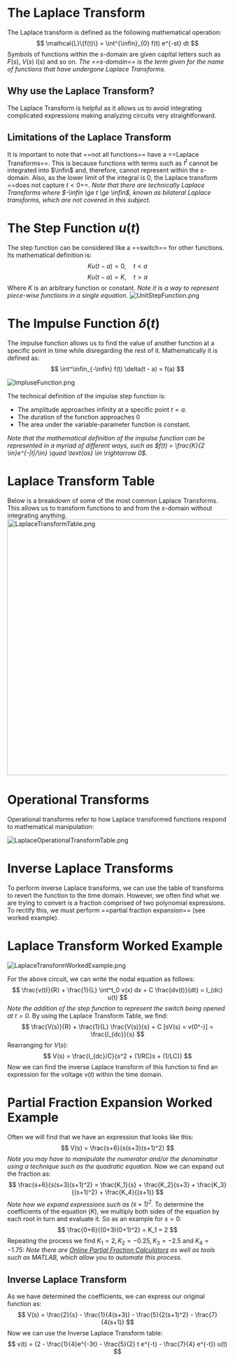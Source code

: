 # The Laplace Transform
The Laplace transform is defined as the following mathematical operation:
$$
\mathcal{L}\{f(t)\} = \int^{\infin}_{0} f(t) e^{-st} dt
$$
Symbols of functions within the $s$-domain are given capital letters such as $F(s)$, $V(s)$ $I(s)$ and so on.
*The ==$s$-domain== is the term given for the name of functions that have undergone Laplace Transforms.*

## Why use the Laplace Transform?
The Laplace Transform is helpful as it allows us to avoid integrating complicated expressions making analyzing circuits very straightforward.

## Limitations of the Laplace Transform
It is important to note that ==not all functions== have a ==Laplace Transforms==. This is because functions with terms such as $t^t$ cannot be integrated into $\infin$ and, therefore, cannot represent within the $s$-domain. Also, as the lower limit of the integral is 0, the Laplace transform ==does not capture $t < 0$==. 
*Note that there are technically Laplace Transforms where $-\infin \ge t \ge \infin$, known as bilateral Laplace transforms, which are not covered in this subject.*

# The Step Function $u(t)$
The step function can be considered like a ==switch== for other functions. Its mathematical definition is:
$$
Ku(t-a) = 0, \quad t<a
$$
$$
Ku(t-a) = K, \quad t>a
$$
Where $K$ is an arbitrary function or constant.
*Note it is a way to represent piece-wise functions in a single equation.*
![UnitStepFunction.png](_resources/UnitStepFunction.png)

# The Impulse Function $\delta(t)$
The impulse function allows us to find the value of another function at a specific point in time while disregarding the rest of it. Mathematically it is defined as:
$$
\int^\infin_{-\infin} f(t) \delta(t - a) = f(a)
$$

![ImpluseFunction.png](_resources/ImpluseFunction.png)

The technical definition of the impulse step function is:
- The amplitude approaches infinity at a specific point $t = a$.
- The duration of the function approaches 0
- The area under the variable-parameter function is constant.

*Note that the mathematical definition of the impulse function can be represented in a myriad of different ways, such as $f(t) = \frac{K}{2 \in}e^{-|t|/\in} \quad \text{as} \in \rightarrow 0$.*

# Laplace Transform Table
Below is a breakdown of some of the most common Laplace Transforms. This allows us to transform functions to and from the $s$-domain without integrating anything.
<img src="_resources/LaplaceTransformTable.png" alt="LaplaceTransformTable.png" width="722" height="585">

# Operational Transforms
Operational transforms refer to how Laplace transformed functions respond to mathematical manipulation:

![LaplaceOperationalTransformTable.png](_resources/LaplaceOperationalTransformTable.png)

# Inverse Laplace Transforms
To perform inverse Laplace transforms, we can use the table of transforms to revert the function to the time domain. However, we often find what we are trying to convert is a fraction comprised of two polynomial expressions. To rectify this, we must perform ==partial fraction expansion== (see worked example).

# Laplace Transform Worked Example

![LaplaceTransformWorkedExample.png](_resources/LaplaceTransformWorkedExample.png)

For the above circuit, we can write the nodal equation as follows:
$$
\frac{v(t)}{R} + \frac{1}{L} \int^t_0 v(x) dx + C \frac{dv(t)}{dt} = I_{dc} u(t)
$$
*Note the addition of the step function to represent the switch being opened at $t=0$.*
By using the Laplace Transform Table, we find:
$$
\frac{V(s)}{R} + \frac{1}{L} \frac{V(s)}{s} + C [sV(s) = v(0^-)] = \frac{I_{dc}}{s}
$$
Rearranging for $V(s)$:
$$
V(s) = \frac{I_{dc}/C}{s^2 + (1/RC)s + (1/LC)}
$$
Now we can find the inverse Laplace transform of this function to find an expression for the voltage $v(t)$ within the time domain.

# Partial Fraction Expansion Worked Example
Often we will find that we have an expression that looks like this:
$$
V(s) = \frac{s+6}{s(s+3)(s+1)^2}
$$
*Note you may have to manipulate the numerator and/or the denominator using a technique such as the quadratic equation.*
Now we can expand out the fraction as:
$$
\frac{s+6}{s(s+3)(s+1)^2} = \frac{K_1}{s} + \frac{K_2}{s+3} + \frac{K_3}{(s+1)^2} + \frac{K_4}{(s+1)}
$$
*Note how we expand expressions such as $(s +1)^2$.*
To determine the coefficients of the equation ($K$), we multiply both sides of the equation by each root in turn and evaluate it. So as an example for $s = 0$:
$$
\frac{0+6}{(0+3)(0+1)^2} = K_1 = 2
$$
Repeating the process we find $K_1 = 2, K_2 = -0.25, K_3 = -2.5$ and $K_4 = -1.75$:
*Note there are [Online Partial Fraction Calculators](https://www.wolframalpha.com/calculators/partial-fraction-calculator) as well as tools such as MATLAB, which allow you to automate this process.*

## Inverse Laplace Transform
As we have determined the coefficients, we can express our original function as:
$$
V(s) = \frac{2}{s} - \frac{1}{4(s+3)} - \frac{5}{2(s+1)^2} - \frac{7}{4(s+1)}
$$
Now we can use the Inverse Laplace Transform table:
$$
v(t) = (2 - \frac{1}{4}e^{-3t} - \frac{5}{2} t e^{-t} - \frac{7}{4} e^{-t}) u(t)
$$
